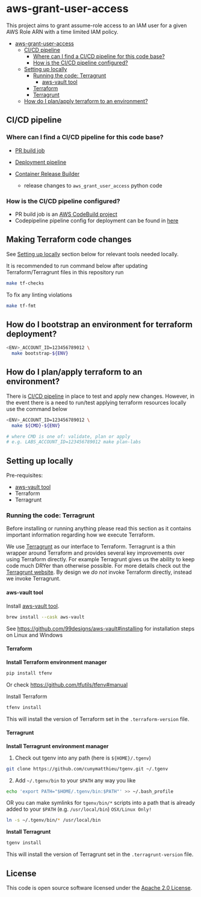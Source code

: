 # aws-grant-user-access

This project aims to grant assume-role access to an IAM user for a given AWS Role ARN with a time limited IAM policy.

<!--lint disable-->

* [aws-grant-user-access](#aws-grant-user-access)
  * [CI/CD pipeline](#cicd-pipeline)
    * [Where can I find a CI/CD pipeline for this code base?](#where-can-i-find-a-cicd-pipeline-for-this-code-base)
    * [How is the CI/CD pipeline configured?](#how-is-the-cicd-pipeline-configured)
  * [Setting up locally](#setting-up-locally)
    * [Running the code: Terragrunt](#running-the-code-terragrunt)
      * [aws-vault tool](#aws-vault-tool)
    * [Terraform](#terraform)
    * [Terragrunt](#terragrunt)
  * [How do I plan/apply terraform to an environment?](#how-do-i-planapply-terraform-to-an-environment)

<!--lint enable-->

## CI/CD pipeline

### Where can I find a CI/CD pipeline for this code base?

* [PR build job](https://eu-west-2.console.aws.amazon.com/codesuite/codebuild/638924580364/projects/grant-user-access-pr-builder/history?region=eu-west-2)

* [Deployment pipeline](https://eu-west-2.console.aws.amazon.com/codesuite/codepipeline/pipelines/grant-user-access-pipeline/view?region=eu-west-2)

* [Container Release Builder](https://eu-west-2.console.aws.amazon.com/codesuite/codebuild/638924580364/projects/grant-user-access-container-release-builder/history?region=eu-west-2)

  * release changes to `aws_grant_user_access` python code

### How is the CI/CD pipeline configured?

* PR build job is an [AWS CodeBuild project](https://eu-west-2.console.aws.amazon.com/codesuite/codebuild/638924580364/projects/grant-user-access-pr-builder/history?region=eu-west-2)
* Codepipeline pipeline config for deployment can be found in [here](https://github.com/hmrc/aws-grant-user-access/blob/main/terraform/ci/pipeline/terragrunt.hcl)

## Making Terraform code changes

See [Setting up locally](#setting-up-locally) section below for relevant tools needed locally.

It is recommended to run command below after updating Terraform/Terragrunt files in this repository run

```bash
make tf-checks
```

To fix any linting violations

```bash
make tf-fmt
```

## How do I bootstrap an environment for terraform deployment?

```bash
<ENV>_ACCOUNT_ID=123456789012 \
  make bootstrap-${ENV}
```

## How do I plan/apply terraform to an environment?

There is [CI/CD pipeline](#cicd-pipeline) in place to test and apply new changes. However, in the event there is a
need to run/test applying terraform resources locally use the command below

```bash
<ENV>_ACCOUNT_ID=123456789012 \
  make ${CMD}-${ENV}

# where CMD is one of: validate, plan or apply
# e.g. LABS_ACCOUNT_ID=123456789012 make plan-labs
```

## Setting up locally

Pre-requisites:

* [aws-vault tool](https://github.com/99designs/aws-vault#installing)
* Terraform
* Terragrunt

### Running the code: Terragrunt

Before installing or running anything please read this section as it contains important information regarding how we
execute Terraform.

We use [Terragrunt](#Terragrunt) as our interface to Terraform. Terragrunt is a thin wrapper around Terraform and
provides several key improvements over using Terraform directly. For example Terragrunt gives us the ability to keep
code much DRYer than otherwise possible. For more details check out the [Terragrunt website](https://terragrunt.gruntwork.io/).
By design we *do not* invoke Terraform directly, instead we invoke Terragrunt.

#### aws-vault tool

Install [aws-vault tool](https://github.com/99designs/aws-vault#installing).

```bash
brew install --cask aws-vault
```

See https://github.com/99designs/aws-vault#installing for installation steps on Linux and Windows

#### Terraform

**Install Terraform environment manager**

```bash
pip install tfenv
```

Or check https://github.com/tfutils/tfenv#manual

Install Terraform

```bash
tfenv install
```

This will install the version of Terraform set in the `.terraform-version` file.

#### Terragrunt

**Install Terragrunt environment manager**

1. Check out tgenv into any path (here is `${HOME}/.tgenv`)

```bash
git clone https://github.com/cunymatthieu/tgenv.git ~/.tgenv
```

2. Add `~/.tgenv/bin` to your `$PATH` any way you like

```bash
echo 'export PATH="$HOME/.tgenv/bin:$PATH"' >> ~/.bash_profile
```

OR you can make symlinks for `tgenv/bin/*` scripts into a path that is already added to your `$PATH`
(e.g. `/usr/local/bin`) `OSX/Linux Only!`

```bash
ln -s ~/.tgenv/bin/* /usr/local/bin
```

**Install Terragrunt**

```bash
tgenv install
```

This will install the version of Terragrunt set in the `.terragrunt-version` file.

## License

This code is open source software licensed under the [Apache 2.0 License](http://www.apache.org/licenses/LICENSE-2.0.html).
